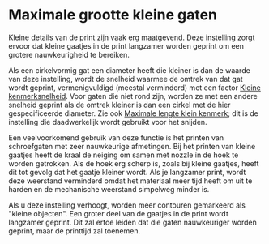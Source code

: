 Maximale grootte kleine gaten
====
Kleine details van de print zijn vaak erg maatgevend. Deze instelling zorgt ervoor dat kleine gaatjes in de print langzamer worden geprint om een ​​grotere nauwkeurigheid te bereiken.

Als een cirkelvormig gat een diameter heeft die kleiner is dan de waarde van deze instelling, wordt de snelheid waarmee de omtrek van dat gat wordt geprint, vermenigvuldigd (meestal verminderd) met een factor [Kleine kenmerksnelheid](small_feature_speed_factor.md). Voor gaten die niet rond zijn, worden ze met een andere snelheid geprint als de omtrek kleiner is dan een cirkel met de hier gespecificeerde diameter. Zie ook [Maximale lengte klein kenmerk](small_feature_max_length.md); dit is de instelling die daadwerkelijk wordt gebruikt voor het snijden.

Een veelvoorkomend gebruik van deze functie is het printen van schroefgaten met zeer nauwkeurige afmetingen. Bij het printen van kleine gaatjes heeft de kraal de neiging om samen met nozzle in de hoek te worden getrokken. Als de hoek erg scherp is, zoals bij kleine gaatjes, heeft dit tot gevolg dat het gaatje kleiner wordt. Als je langzamer print, wordt deze weerstand verminderd omdat het materiaal meer tijd heeft om uit te harden en de mechanische weerstand simpelweg minder is.

Als u deze instelling verhoogt, worden meer contouren gemarkeerd als "kleine objecten". Een groter deel van de gaatjes in de print wordt langzamer geprint. Dit zal ertoe leiden dat die gaten nauwkeuriger worden geprint, maar de printtijd zal toenemen.